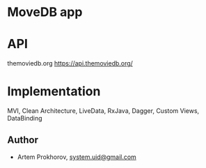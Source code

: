 # MoveDB app

# API
themoviedb.org
https://api.themoviedb.org/

# Implementation 
MVI, Clean Architecture, LiveData, RxJava, Dagger, Custom Views, DataBinding

## Author
* Artem Prokhorov, system.uid@gmail.com

